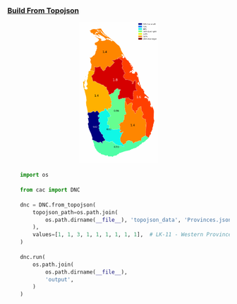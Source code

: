 ### [Build From Topojson](examples/build_from_topojson)

<p align="center">

  <a href="https://github.com/nuuuwan/continuous_area_cartograms/tree/main/examples/build_from_topojson">
    <img src="https://raw.githubusercontent.com/nuuuwan/continuous_area_cartograms/main/examples/build_from_topojson/output/animated.gif" height="320px" />
  </a>

</p>

```python
    import os

    from cac import DNC

    dnc = DNC.from_topojson(
        topojson_path=os.path.join(
            os.path.dirname(__file__), 'topojson_data', 'Provinces.json'
        ),
        values=[1, 1, 3, 1, 1, 1, 1, 1, 1],  # LK-11 - Western Province
    )

    dnc.run(
        os.path.join(
            os.path.dirname(__file__),
            'output',
        )
    )

```
